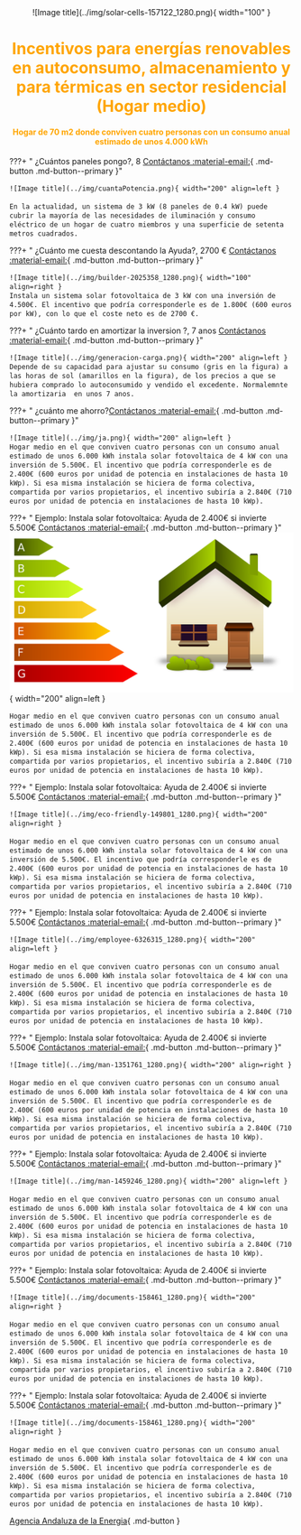 <center>
![Image title](../img/solar-cells-157122_1280.png){ width="100"  }

<h1 style="color:Orange;">Incentivos para energías renovables en autoconsumo, almacenamiento y para térmicas en sector residencial (Hogar medio) </h1>
<h4 style="color:Orange;">Hogar de 70 m2 donde conviven cuatro personas con un consumo anual estimado de unos 4.000 kWh </h4>
</center>


???+ " ¿Cuántos paneles pongo?, 8  [Contáctanos :material-email:](Contacto){ .md-button .md-button--primary }"

    ![Image title](../img/cuantaPotencia.png){ width="200" align=left }
    
    En la actualidad, un sistema de 3 kW (8 paneles de 0.4 kW) puede cubrir la mayoría de las necesidades de iluminación y consumo
    eléctrico de un hogar de cuatro miembros y una superficie de setenta metros cuadrados.


???+ " ¿Cuánto me cuesta descontando la Ayuda?, 2700 €  [Contáctanos :material-email:](Contacto){ .md-button .md-button--primary }"

    ![Image title](../img/builder-2025358_1280.png){ width="100" align=right }
    Instala un sistema solar fotovoltaica de 3 kW con una inversión de 4.500€. El incentivo que podría corresponderle es de 1.800€ (600 euros por kW), con lo que el coste neto es de 2700 €.

    
???+ " ¿Cuánto tardo en amortizar la inversion ?, 7 anos [Contáctanos :material-email:](Contacto){ .md-button .md-button--primary }"

    ![Image title](../img/generacion-carga.png){ width="200" align=left }
    Depende de su capacidad para ajustar su consumo (gris en la figura) a las horas de sol (amarillos en la figura), de los precios a que se hubiera comprado lo autoconsumido y vendido el excedente. Normalemnte la amortizaria  en unos 7 anos.


???+ " ¿cuánto me ahorro?[Contáctanos :material-email:](Contacto){ .md-button .md-button--primary }"

    ![Image title](../img/ja.png){ width="200" align=left }
    Hogar medio en el que conviven cuatro personas con un consumo anual estimado de unos 6.000 kWh instala solar fotovoltaica de 4 kW con una inversión de 5.500€. El incentivo que podría corresponderle es de 2.400€ (600 euros por unidad de potencia en instalaciones de hasta 10 kWp). Si esa misma instalación se hiciera de forma colectiva, compartida por varios propietarios, el incentivo subiría a 2.840€ (710 euros por unidad de potencia en instalaciones de hasta 10 kWp).


???+ " Ejemplo: Instala solar fotovoltaica: Ayuda de 2.400€ si invierte 5.500€ [Contáctanos :material-email:](Contacto){ .md-button .md-button--primary }"
    ![Image title](../img/energy-efficiency-154006_1280.png){ width="200" align=left }

    Hogar medio en el que conviven cuatro personas con un consumo anual estimado de unos 6.000 kWh instala solar fotovoltaica de 4 kW con una inversión de 5.500€. El incentivo que podría corresponderle es de 2.400€ (600 euros por unidad de potencia en instalaciones de hasta 10 kWp). Si esa misma instalación se hiciera de forma colectiva, compartida por varios propietarios, el incentivo subiría a 2.840€ (710 euros por unidad de potencia en instalaciones de hasta 10 kWp).

???+ " Ejemplo: Instala solar fotovoltaica: Ayuda de 2.400€ si invierte 5.500€ [Contáctanos :material-email:](Contacto){ .md-button .md-button--primary }"

    ![Image title](../img/eco-friendly-149801_1280.png){ width="200" align=right }

    Hogar medio en el que conviven cuatro personas con un consumo anual estimado de unos 6.000 kWh instala solar fotovoltaica de 4 kW con una inversión de 5.500€. El incentivo que podría corresponderle es de 2.400€ (600 euros por unidad de potencia en instalaciones de hasta 10 kWp). Si esa misma instalación se hiciera de forma colectiva, compartida por varios propietarios, el incentivo subiría a 2.840€ (710 euros por unidad de potencia en instalaciones de hasta 10 kWp).

???+ " Ejemplo: Instala solar fotovoltaica: Ayuda de 2.400€ si invierte 5.500€ [Contáctanos :material-email:](Contacto){ .md-button .md-button--primary }"

    ![Image title](../img/employee-6326315_1280.png){ width="200" align=left }

    Hogar medio en el que conviven cuatro personas con un consumo anual estimado de unos 6.000 kWh instala solar fotovoltaica de 4 kW con una inversión de 5.500€. El incentivo que podría corresponderle es de 2.400€ (600 euros por unidad de potencia en instalaciones de hasta 10 kWp). Si esa misma instalación se hiciera de forma colectiva, compartida por varios propietarios, el incentivo subiría a 2.840€ (710 euros por unidad de potencia en instalaciones de hasta 10 kWp).

???+ " Ejemplo: Instala solar fotovoltaica: Ayuda de 2.400€ si invierte 5.500€ [Contáctanos :material-email:](Contacto){ .md-button .md-button--primary }"

    ![Image title](../img/man-1351761_1280.png){ width="200" align=right }

    Hogar medio en el que conviven cuatro personas con un consumo anual estimado de unos 6.000 kWh instala solar fotovoltaica de 4 kW con una inversión de 5.500€. El incentivo que podría corresponderle es de 2.400€ (600 euros por unidad de potencia en instalaciones de hasta 10 kWp). Si esa misma instalación se hiciera de forma colectiva, compartida por varios propietarios, el incentivo subiría a 2.840€ (710 euros por unidad de potencia en instalaciones de hasta 10 kWp).

???+ " Ejemplo: Instala solar fotovoltaica: Ayuda de 2.400€ si invierte 5.500€ [Contáctanos :material-email:](Contacto){ .md-button .md-button--primary }"

    ![Image title](../img/man-1459246_1280.png){ width="200" align=left }

    Hogar medio en el que conviven cuatro personas con un consumo anual estimado de unos 6.000 kWh instala solar fotovoltaica de 4 kW con una inversión de 5.500€. El incentivo que podría corresponderle es de 2.400€ (600 euros por unidad de potencia en instalaciones de hasta 10 kWp). Si esa misma instalación se hiciera de forma colectiva, compartida por varios propietarios, el incentivo subiría a 2.840€ (710 euros por unidad de potencia en instalaciones de hasta 10 kWp).

???+ " Ejemplo: Instala solar fotovoltaica: Ayuda de 2.400€ si invierte 5.500€ [Contáctanos :material-email:](Contacto){ .md-button .md-button--primary }"

    ![Image title](../img/documents-158461_1280.png){ width="200" align=right }

    Hogar medio en el que conviven cuatro personas con un consumo anual estimado de unos 6.000 kWh instala solar fotovoltaica de 4 kW con una inversión de 5.500€. El incentivo que podría corresponderle es de 2.400€ (600 euros por unidad de potencia en instalaciones de hasta 10 kWp). Si esa misma instalación se hiciera de forma colectiva, compartida por varios propietarios, el incentivo subiría a 2.840€ (710 euros por unidad de potencia en instalaciones de hasta 10 kWp).

???+ " Ejemplo: Instala solar fotovoltaica: Ayuda de 2.400€ si invierte 5.500€ [Contáctanos :material-email:](Contacto){ .md-button .md-button--primary }"

    ![Image title](../img/documents-158461_1280.png){ width="200" align=right }

    Hogar medio en el que conviven cuatro personas con un consumo anual estimado de unos 6.000 kWh instala solar fotovoltaica de 4 kW con una inversión de 5.500€. El incentivo que podría corresponderle es de 2.400€ (600 euros por unidad de potencia en instalaciones de hasta 10 kWp). Si esa misma instalación se hiciera de forma colectiva, compartida por varios propietarios, el incentivo subiría a 2.840€ (710 euros por unidad de potencia en instalaciones de hasta 10 kWp).


[Agencia Andaluza de la Energia](https://www.agenciaandaluzadelaenergia.es/es){ .md-button }
